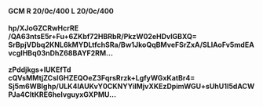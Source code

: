#### GCM R 20/0c/400 L 20/0c/400
**hp/XJoGZCRwHcrRE**<br/>**/QA63ntsE5r+Fu+6ZKbf72HBRbR/PkzW02eHDvlGBXQ=**<br/>**SrBpjVDbq2KNL6kMYDLtfchSRa/Bw1JkoQqBMveFSrZxA/SLlAoFv5mdEAvcgIHBq03nDhZ68BAYF2RM...**<br/><br/>
**zPddjkgs+IUKEfTd**<br/>**cQVsMMtjZCsIGHZEQOeZ3FqrsRrzk+LgfyWGxKatBr4=**<br/>**Sj5m6WBlghp/ULK4IAUKvY0CKNYYilMjvXKEzDpimWGU+sUhU1I5dACWPJa4CltKRE6heIvguyxGXPMU...**